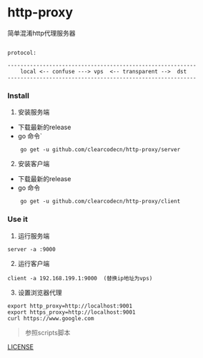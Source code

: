 # http-proxy

简单混淆http代理服务器

```shell 

protocol:

-----------------------------------------------------------
    local <-- confuse ---> vps  <-- transparent -->  dst 
-----------------------------------------------------------
```

### Install

1. 安装服务端

* 下载最新的release
* go 命令`

```
    go get -u github.com/clearcodecn/http-proxy/server
```

2. 安装客户端

* 下载最新的release
* go 命令

```
    go get -u github.com/clearcodecn/http-proxy/client
```

### Use it

1. 运行服务端

```
server -a :9000
```

2. 运行客户端

```
client -a 192.168.199.1:9000  (替换ip地址为vps)
```

3. 设置浏览器代理

```shell
export http_proxy=http://localhost:9001
export https_proxy=http://localhost:9001
curl https://www.google.com
```

> 参照scripts脚本


[LICENSE](LICENSE)